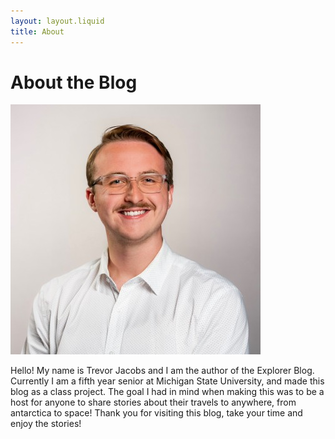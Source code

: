 ```yaml
---
layout: layout.liquid
title: About
---
```


# About **the Blog**

![headshot](/images/TJHeadshot.jpg)

Hello! My name is Trevor Jacobs and I am the author of the Explorer Blog. 
Currently I am a fifth year senior at Michigan State University, and made this blog
as a class project. The goal I had in mind when making this was to be a host 
for anyone to share stories about their travels to anywhere, from antarctica to
space! Thank you for visiting this blog, take your time and enjoy the stories!